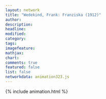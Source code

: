 ```yaml
---
layout: network
title: "Wedekind, Frank: Franziska (1912)"
author:
description:
headline:
modified:
category:
tags:
imagefeature: 
mathjax: 
chart: 
comments: true
featured: false
list: false
networkdata: animation323.js
---
```

{% include animation.html %}
